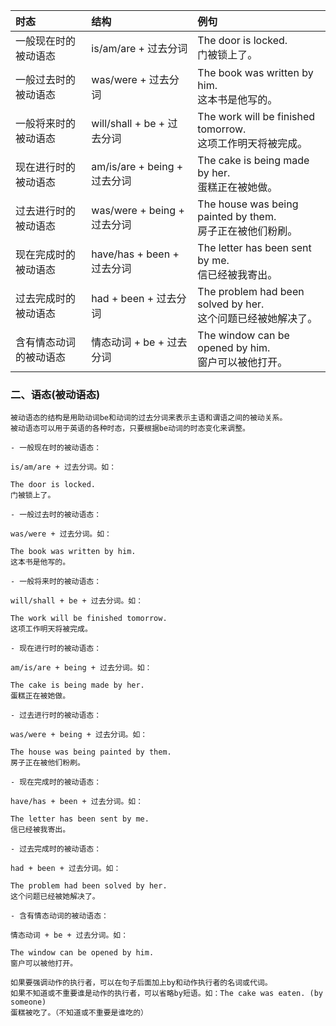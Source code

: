 | 时态 | 结构 | 例句 |
| :--- | :--- | :--- |
| 一般现在时的被动语态 | is/am/are + 过去分词 | The door is locked. <br> 门被锁上了。 |
| 一般过去时的被动语态 | was/were + 过去分词 | The book was written by him. <br> 这本书是他写的。 |
| 一般将来时的被动语态 | will/shall + be + 过去分词 | The work will be finished tomorrow. <br> 这项工作明天将被完成。 |
| 现在进行时的被动语态 | am/is/are + being + 过去分词 | The cake is being made by her. <br> 蛋糕正在被她做。 |
| 过去进行时的被动语态 | was/were + being + 过去分词 | The house was being painted by them. <br> 房子正在被他们粉刷。 |
| 现在完成时的被动语态 | have/has + been + 过去分词 | The letter has been sent by me. <br> 信已经被我寄出。 |
| 过去完成时的被动语态 | had + been + 过去分词 | The problem had been solved by her. <br> 这个问题已经被她解决了。 |
| 含有情态动词的被动语态 | 情态动词 + be + 过去分词 | The window can be opened by him. <br> 窗户可以被他打开。 |

### 二、语态(被动语态)
```
被动语态的结构是用助动词be和动词的过去分词来表示主语和谓语之间的被动关系。
被动语态可以用于英语的各种时态，只要根据be动词的时态变化来调整。
```
```
- 一般现在时的被动语态：

is/am/are + 过去分词。如：

The door is locked. 
门被锁上了。
```
```
- 一般过去时的被动语态：

was/were + 过去分词。如：

The book was written by him. 
这本书是他写的。
```
```
- 一般将来时的被动语态：

will/shall + be + 过去分词。如：

The work will be finished tomorrow. 
这项工作明天将被完成。
```
```
- 现在进行时的被动语态：

am/is/are + being + 过去分词。如：

The cake is being made by her. 
蛋糕正在被她做。
```
```
- 过去进行时的被动语态：

was/were + being + 过去分词。如：

The house was being painted by them. 
房子正在被他们粉刷。
```
```
- 现在完成时的被动语态：

have/has + been + 过去分词。如：

The letter has been sent by me. 
信已经被我寄出。
```
```
- 过去完成时的被动语态：

had + been + 过去分词。如：

The problem had been solved by her. 
这个问题已经被她解决了。
```
```
- 含有情态动词的被动语态：

情态动词 + be + 过去分词。如：

The window can be opened by him. 
窗户可以被他打开。
```
```
如果要强调动作的执行者，可以在句子后面加上by和动作执行者的名词或代词。
如果不知道或不重要谁是动作的执行者，可以省略by短语。如：The cake was eaten. (by someone) 
蛋糕被吃了。（不知道或不重要是谁吃的）
```